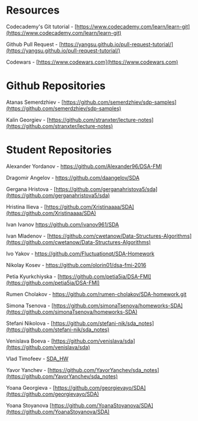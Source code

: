 # Resources

Codecademy's Git tutorial - [https://www.codecademy.com/learn/learn-git](https://www.codecademy.com/learn/learn-git)

Github Pull Request - [https://yangsu.github.io/pull-request-tutorial/](https://yangsu.github.io/pull-request-tutorial/)

Codewars - [https://www.codewars.com](https://www.codewars.com)

# Github Repositories

Atanas Semerdzhiev - [https://github.com/semerdzhiev/sdp-samples](https://github.com/semerdzhiev/sdp-samples)

Kalin Georgiev - [https://github.com/stranxter/lecture-notes](https://github.com/stranxter/lecture-notes)

# Student Repositories

Alexander Yordanov - https://github.com/Alexander96/DSA-FMI

Dragomir Angelov - https://github.com/daangelov/SDA

Gergana Hristova - [https://github.com/gerganahristova5/sda](https://github.com/gerganahristova5/sda)

Hristina Ilieva - [https://github.com/Xristinaaaa/SDA](https://github.com/Xristinaaaa/SDA)

Ivan Ivanov https://github.com/ivanov961/SDA

Ivan Mladenov - [https://github.com/cwetanow/Data-Structures-Algorithms](https://github.com/cwetanow/Data-Structures-Algorithms)

Ivo Yakov - https://github.com/Fluctuationqt/SDA-Homework

Nikolay Kosev - https://github.com/olorin01/dsa-fmi-2016

Petia Kyurkchiyska - [https://github.com/petia5ia/DSA-FMI](https://github.com/petia5ia/DSA-FMI)

Rumen Cholakov - https://github.com/rumen-cholakov/SDA-homework.git

Simona Tsenova - [https://github.com/simonaTsenova/homeworks-SDA](https://github.com/simonaTsenova/homeworks-SDA)

Stefani Nikolova - [https://github.com/stefani-nik/sda_notes](https://github.com/stefani-nik/sda_notes)

Venislava Boeva - [https://github.com/venislava/sda](https://github.com/venislava/sda)

Vlad Timofeev - [SDA_HW](https://github.com/timadevelop/SDA_HW)

Yavor Yanchev - [https://github.com/YavorYanchev/sda_notes](https://github.com/YavorYanchev/sda_notes)

Yoana Georgieva - [https://github.com/georgievayo/SDA](https://github.com/georgievayo/SDA)

Yoana Stoyanova [https://github.com/YoanaStoyanova/SDA](https://github.com/YoanaStoyanova/SDA)
